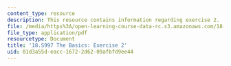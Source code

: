 ```yaml
---
content_type: resource
description: This resource contains information regarding exercise 2.
file: /media/https%3A/open-learning-course-data-rc.s3.amazonaws.com/18-s997-introduction-to-matlab-programming-fall-2011/01d3a55deacc16722d6209afbfd9ee44_MIT18_S997F11_Exercise_2.pdf
file_type: application/pdf
resourcetype: Document
title: '18.S997 The Basics: Exercise 2'
uid: 01d3a55d-eacc-1672-2d62-09afbfd9ee44
---
```

